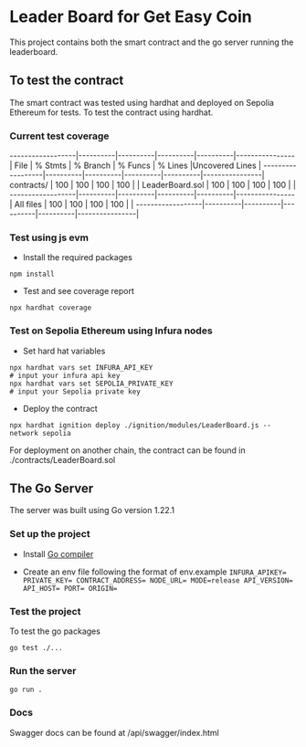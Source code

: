 # Leader Board for Get Easy Coin

This project contains both the smart contract and the go server running the leaderboard.

## To test the contract

The smart contract was tested using hardhat and deployed on Sepolia Ethereum for tests. To test the contract using hardhat.

### Current test coverage
------------------|----------|----------|----------|----------|----------------|
File              |  % Stmts | % Branch |  % Funcs |  % Lines |Uncovered Lines |
------------------|----------|----------|----------|----------|----------------|
 contracts/       |      100 |      100 |      100 |      100 |                |
  LeaderBoard.sol |      100 |      100 |      100 |      100 |                |
------------------|----------|----------|----------|----------|----------------|
All files         |      100 |      100 |      100 |      100 |                |
------------------|----------|----------|----------|----------|----------------|

### Test using js evm
* Install the required packages
```shell
npm install
```
* Test and see coverage report
```shell
npx hardhat coverage
```

### Test on Sepolia Ethereum using Infura nodes
* Set hard hat variables
```shell
npx hardhat vars set INFURA_API_KEY
# input your infura api key
npx hardhat vars set SEPOLIA_PRIVATE_KEY
# input your Sepolia private key
```

* Deploy the contract
```shell
npx hardhat ignition deploy ./ignition/modules/LeaderBoard.js --network sepolia
```

For deployment on another chain, the contract can be found in ./contracts/LeaderBoard.sol


## The Go Server
The server was built using Go version 1.22.1


### Set up the project
* Install [Go compiler](https://go.dev/doc/install)

* Create an env file following the format of env.example
`
INFURA_APIKEY=
PRIVATE_KEY=
CONTRACT_ADDRESS=
NODE_URL=
MODE=release
API_VERSION=
API_HOST=
PORT=
ORIGIN=
`

### Test the project
To test the go packages 
```shell
go test ./...
```

### Run the server
```shell
go run .
```

### Docs
Swagger docs can be found at /api/swagger/index.html
